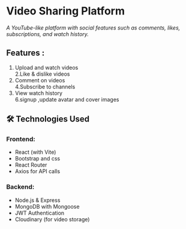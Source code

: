#  Video Sharing Platform  
*A YouTube-like platform with social features such as comments, likes, subscriptions, and watch history.*  

##  Features :
1. Upload and watch videos  
2.Like & dislike videos  
3. Comment on videos  
4.Subscribe to channels  
5. View watch history  
 6.signup ,update avatar and cover images 

## 🛠️ Technologies Used  
### **Frontend:**  
- React (with Vite)  
- Bootstrap and css  
- React Router  
- Axios for API calls  

### **Backend:**  
- Node.js & Express  
- MongoDB with Mongoose  
- JWT Authentication  
- Cloudinary (for video storage)  



  
